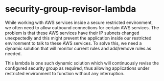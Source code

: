 # security-group-revisor-lambda
While working with AWS services inside a secure restricted environment, we often need to allow outbound connections for certain AWS services. The problem is that these AWS services have their IP subnets changed unexpectedly and this might prevent the application inside our restricted environment to talk to these AWS services. To solve this, we need a dynamic solution that will monitor current rules and add/remove rules as needed.

This lambda is one such dynamic solution which will continuously revise the configured security group as required, thus allowing applications under restricted environment to function without any interruption.
